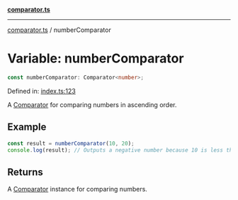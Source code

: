 [**comparator.ts**](../index.md)

---

[comparator.ts](../index.md) / numberComparator

# Variable: numberComparator

```ts
const numberComparator: Comparator<number>;
```

Defined in: [index.ts:123](https://github.com/simonkberg/comparator.ts/blob/806cd3fa4519dbdc4b8bf35e9ef68a7f3c2522aa/index.ts#L123)

A [Comparator](../interfaces/Comparator.md) for comparing numbers in ascending order.

## Example

```ts
const result = numberComparator(10, 20);
console.log(result); // Outputs a negative number because 10 is less than 20.
```

## Returns

A [Comparator](../interfaces/Comparator.md) instance for comparing numbers.
